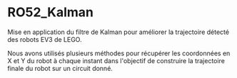 # RO52_Kalman

Mise en application du filtre de Kalman pour améliorer la trajectoire détecté des robots EV3 de LEGO.

Nous avons utilisés plusieurs méthodes pour récupérer les coordonnées en X et Y du robot à chaque instant dans l'objectif de construire la trajectoire finale du robot sur un circuit donné.
